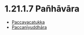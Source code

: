 # 1.21.1.7 Pañhāvāra

* [Paccayacatukka](1.21.1.7/Paccayacatukka.md)
* [Paccanīyuddhāra](1.21.1.7/Paccaniyuddhara.md)
